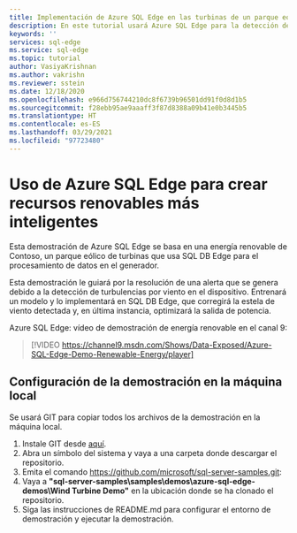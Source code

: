 ```yaml
---
title: Implementación de Azure SQL Edge en las turbinas de un parque eólico Contoso
description: En este tutorial usará Azure SQL Edge para la detección de estelas en las turbinas de un parque eólico Contoso.
keywords: ''
services: sql-edge
ms.service: sql-edge
ms.topic: tutorial
author: VasiyaKrishnan
ms.author: vakrishn
ms.reviewer: sstein
ms.date: 12/18/2020
ms.openlocfilehash: e966d756744210dc8f6739b96501dd91f0d8d1b5
ms.sourcegitcommit: f28ebb95ae9aaaff3f87d8388a09b41e0b3445b5
ms.translationtype: HT
ms.contentlocale: es-ES
ms.lasthandoff: 03/29/2021
ms.locfileid: "97723480"
---
```

# <a name="using-azure-sql-edge-to-build-smarter-renewable-resources"></a>Uso de Azure SQL Edge para crear recursos renovables más inteligentes

Esta demostración de Azure SQL Edge se basa en una energía renovable de Contoso, un parque eólico de turbinas que usa SQL DB Edge para el procesamiento de datos en el generador. 

Esta demostración le guiará por la resolución de una alerta que se genera debido a la detección de turbulencias por viento en el dispositivo. Entrenará un modelo y lo implementará en SQL DB Edge, que corregirá la estela de viento detectada y, en última instancia, optimizará la salida de potencia.

Azure SQL Edge: vídeo de demostración de energía renovable en el canal 9:
> [!VIDEO https://channel9.msdn.com/Shows/Data-Exposed/Azure-SQL-Edge-Demo-Renewable-Energy/player]

## <a name="setting-up-the-demo-on-your-local-computer"></a>Configuración de la demostración en la máquina local
Se usará GIT para copiar todos los archivos de la demostración en la máquina local. 

1. Instale GIT desde [aquí](https://git-scm.com/download).
2. Abra un símbolo del sistema y vaya a una carpeta donde descargar el repositorio. 
3. Emita el comando https://github.com/microsoft/sql-server-samples.git:
4. Vaya a **"sql-server-samples\samples\demos\azure-sql-edge-demos\Wind Turbine Demo"** en la ubicación donde se ha clonado el repositorio.
5. Siga las instrucciones de README.md para configurar el entorno de demostración y ejecutar la demostración.